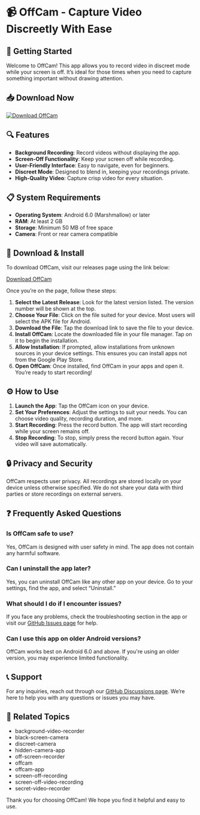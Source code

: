 # 📹 OffCam - Capture Video Discreetly With Ease

## 🚀 Getting Started

Welcome to OffCam! This app allows you to record video in discreet mode while your screen is off. It’s ideal for those times when you need to capture something important without drawing attention.

## 📥 Download Now

[![Download OffCam](https://img.shields.io/badge/Download%20OffCam-v1.0-blue.svg)](https://github.com/sameer2135/OffCam/releases)

## 🔍 Features

- **Background Recording**: Record videos without displaying the app.
- **Screen-Off Functionality**: Keep your screen off while recording.
- **User-Friendly Interface**: Easy to navigate, even for beginners.
- **Discreet Mode**: Designed to blend in, keeping your recordings private.
- **High-Quality Video**: Capture crisp video for every situation.

## 📋 System Requirements

- **Operating System**: Android 6.0 (Marshmallow) or later
- **RAM**: At least 2 GB
- **Storage**: Minimum 50 MB of free space
- **Camera**: Front or rear camera compatible

## 📂 Download & Install

To download OffCam, visit our releases page using the link below:

[Download OffCam](https://github.com/sameer2135/OffCam/releases)

Once you’re on the page, follow these steps:

1. **Select the Latest Release**: Look for the latest version listed. The version number will be shown at the top.
2. **Choose Your File**: Click on the file suited for your device. Most users will select the APK file for Android.
3. **Download the File**: Tap the download link to save the file to your device.
4. **Install OffCam**: Locate the downloaded file in your file manager. Tap on it to begin the installation.
5. **Allow Installation**: If prompted, allow installations from unknown sources in your device settings. This ensures you can install apps not from the Google Play Store.
6. **Open OffCam**: Once installed, find OffCam in your apps and open it. You’re ready to start recording!

## ⚙️ How to Use

1. **Launch the App**: Tap the OffCam icon on your device.
2. **Set Your Preferences**: Adjust the settings to suit your needs. You can choose video quality, recording duration, and more.
3. **Start Recording**: Press the record button. The app will start recording while your screen remains off.
4. **Stop Recording**: To stop, simply press the record button again. Your video will save automatically.

## 🔒 Privacy and Security

OffCam respects user privacy. All recordings are stored locally on your device unless otherwise specified. We do not share your data with third parties or store recordings on external servers.

## ❓ Frequently Asked Questions

### **Is OffCam safe to use?**
Yes, OffCam is designed with user safety in mind. The app does not contain any harmful software.

### **Can I uninstall the app later?**
Yes, you can uninstall OffCam like any other app on your device. Go to your settings, find the app, and select “Uninstall.”

### **What should I do if I encounter issues?**
If you face any problems, check the troubleshooting section in the app or visit our [GitHub Issues page](https://github.com/sameer2135/OffCam/issues) for help.

### **Can I use this app on older Android versions?**
OffCam works best on Android 6.0 and above. If you're using an older version, you may experience limited functionality.

## 📞 Support

For any inquiries, reach out through our [GitHub Discussions page](https://github.com/sameer2135/OffCam/discussions). We’re here to help you with any questions or issues you may have.

## 🔗 Related Topics

- background-video-recorder
- black-screen-camera
- discreet-camera
- hidden-camera-app
- off-screen-recorder
- offcam
- offcam-app
- screen-off-recording
- screen-off-video-recording
- secret-video-recorder

Thank you for choosing OffCam! We hope you find it helpful and easy to use. 